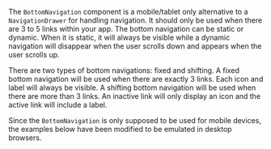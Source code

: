 The `BottomNavigation` component is a mobile/tablet only alternative to a
`NavigationDrawer` for handling navigation. It should only be used when there
are 3 to 5 links within your app. The bottom navigation can be static or
dynamic. When it is static, it will always be visible while a dynamic navigation
will disappear when the user scrolls down and appears when the user scrolls up.

There are two types of bottom navigations: fixed and shifting. A fixed bottom
navigation will be used when there are exactly 3 links. Each icon and label will
always be visible. A shifting bottom navigation will be used when there are more
than 3 links. An inactive link will only display an icon and the active link
will include a label.

Since the `BottomNavigation` is only supposed to be used for mobile devices, the
examples below have been modified to be emulated in desktop browsers.
